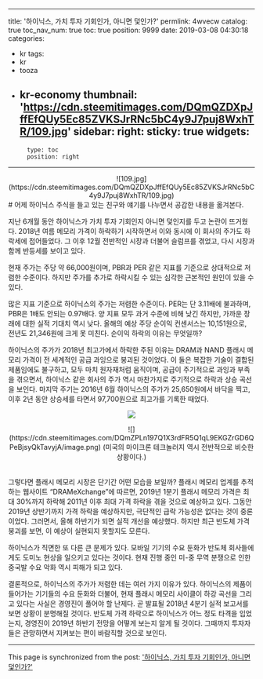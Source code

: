 
---
title: '하이닉스, 가치 투자 기회인가, 아니면 덫인가?'
permlink: 4wvecw
catalog: true
toc_nav_num: true
toc: true
position: 9999
date: 2019-03-08 04:30:18
categories:
- kr
tags:
- kr
- tooza
- kr-economy
thumbnail: 'https://cdn.steemitimages.com/DQmQZDXpJffEfQUy5Ec85ZVKSJrRNc5bC4y9J7puj8WxhTR/109.jpg'
sidebar:
    right:
        sticky: true
widgets:
    -
        type: toc
        position: right
---


<center>
![109.jpg](https://cdn.steemitimages.com/DQmQZDXpJffEfQUy5Ec85ZVKSJrRNc5bC4y9J7puj8WxhTR/109.jpg)
</center>
#
어제 하이닉스 주식을 들고 있는 친구와 얘기를 나누면서 공감한 내용을 옮겨본다.

지난 6개월 동안 하이닉스가 가치 투자 기회인지 아니면 덫인지를 두고 논란이 뜨거웠다. 2018년 여름 메모리 가격이 하락하기 시작하면서 이와 동시에 이 회사의 주가도 하락세에 접어들었다. 그 이후 12월 전반적인 시장과 더불어 슬럼프를 겪었고, 다시 시장과 함께 반등세를 보이고 있다.  

현재 주가는 주당 약 66,000원이며, PBR과 PER 같은 지표를 기준으로 상대적으로 저렴한 수준이다. 하지만 주가를 추가로 하락시킬 수 있는 심각한 근본적인 원인이 있을 수 있다.  

많은 지표 기준으로 하이닉스의 주가는 저렴한 수준이다. PER는 단 3.11배에 불과하며, PBR은 1배도 안되는 0.97배다. 양 지표 모두 과거 수준에 비해 낮긴 하지만, 가까운 장래에 대한 실적 기대치 역시 낮다. 올해의 예상 주당 순이익 컨센서스는 10,151원으로, 전년도 21,346원에 크게 못 미친다. 순이익 하락의 이유는 무엇일까? 

하이닉스의 주가가 2018년 최고가에서 하락한 주된 이유는 DRAM과 NAND 플래시 메모리 가격이 전 세계적인 공급 과잉으로 붕괴된 것이었다. 이 둘은 복잡한 기술이 결합된 제품임에도 불구하고, 모두 마치 원자재처럼 움직이며, 공급이 주기적으로 과잉과 부족을 겪으면서, 하이닉스 같은 회사의 주가 역시 마찬가지로 주기적으로 하락과 상승 곡선을 보인다. 마지막 주기는 2016년 6월 하이닉스의 주가가 25,650원에서 바닥을 찍고, 이후 2년 동안 상승세를 타면서 97,700원으로 최고가를 기록한 때었다. 
​<center>
![](https://cdn.steemitimages.com/DQmYssVDQExwrHJ9fjkzPLKJjqmmGudWSGZSywvaVQybLQJ/image.png)
</center>
<center>
![](https://cdn.steemitimages.com/DQmZPLn197Q1X3rdFR5Q1qL9EKGZrGD6QPeBjsyQkTavyjA/image.png)
(미국의 마이크론 테크놀러지 역시 전반적으로 비슷한 상황이다.)
</center>​

그렇다면 플래시 메모리 시장은 단기간 어떤 모습을 보일까? 플래시 메모리 업계를 추적하는 웹사이트 “DRAMeXchange”에 따르면, 2019년 1분기 플래시 메모리 가격은 최대 30%까지 하락해 2011년 이후 최대 가격 하락을 겪을 것으로 예상하고 있다. 그동안 2019년 상반기까지 가격 하락을 예상하지만, 극단적인 급락 가능성은 없다는 것이 중론이었다. 그러면서, 올해 하반기가 되면 실적 개선을 예상했다. 하지만 최근 반도체 가격 붕괴를 보면, 이 예상이 실현되지 못할지도 모른다.  

하이닉스가 직면한 또 다른 큰 문제가 있다. 모바일 기기의 수요 둔화가 반도체 회사들에게도 도미노 현상을 일으키고 있다는 것이다. 현재 진행 중인 미-중 무역 분쟁으로 인한 중국발 수요 악화 역시 피해가 되고 있다. 

결론적으로, 하이닉스의 주가가 저렴한 데는 여러 가지 이유가 있다. 하이닉스의 제품이 들어가는 기기들의 수요 둔화와 더불어, 현재 플래시 메모리 사이클이 하강 곡선을 그리고 있다는 사실은 경영진이 풀어야 할 난제다. 곧 발표될 2018년 4분기 실적 보고서를 보면 상황이 분명해질 것이다. 반도체 가격 하락으로 하이닉스가 어느 정도 타격을 입었는지, 경영진이 2019년 하반기 전망을 어떻게 보는지 알게 될 것이다. 그때까지 투자자들은 관망하면서 지켜보는 편이 바람직할 것으로 보인다.

- - -

This page is synchronized from the post: ['하이닉스, 가치 투자 기회인가, 아니면 덫인가?'](https://steemit.com/@pius.pius/4wvecw)
